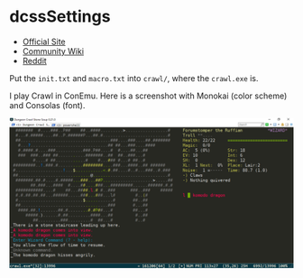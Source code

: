 # dcssSettings

* [Official Site](http://crawl.develz.org/)
* [Community Wiki](http://crawl.chaosforge.org/Crawl_Wiki)
* [Reddit](https://www.reddit.com/r/dcss/)

Put the `init.txt` and `macro.txt` into `crawl/`, where the `crawl.exe` is.

I play Crawl in ConEmu.  Here is a screenshot with Monokai (color scheme) and
Consolas (font).

![image](https://github.com/Bozar/dcssSettings/blob/master/pic/conEmuScreenshot.png)


